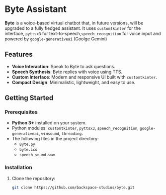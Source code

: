 # Byte Assistant

**Byte** is a voice-based virtual chatbot that, in future versions, will be upgraded to a fully fledged assistant. It uses `customtkinter` for the interface, `pyttsx3` for text-to-speech,`speech_recognition` for voice input and powered by `google-generativeai` (Goolge Gemini)

## Features

- **Voice Interaction**: Speak to Byte to ask questions.
- **Speech Synthesis**: Byte replies with voice using TTS.
- **Custom Interface**: Modern and responsive UI built with `customtkinter`.
- **Compact Design**: Minimalistic, lightweight, and easy to use.

## Getting Started

### Prerequisites

- **Python 3+** installed on your system.
- Python modules: `customtkinter`, `pyttsx3`, `speech_recognition`, `google-generativeai`, `winsound`, `threading`.
- The following files in the project directory:
  - `Byte.py`
  - `byte.ico`
  - `speech_sound.wav`

### Installation

1. Clone the repository:
   ```bash
   git clone https://github.com/backspace-studios/byte.git
